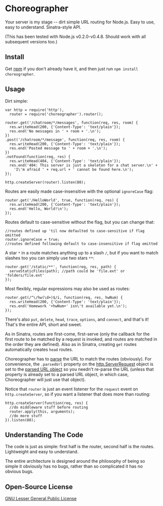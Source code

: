 Choreographer
=============

Your server is my stage -- dirt simple URL routing for Node.js. Easy to use,
easy to understand. Sinatra-style API.

(This has been tested with Node.js v0.2.0-v0.4.8. Should work with all
subsequent versions too.)

Install
-------

Get [npm](http://github.com/isaacs/npm#readme) if you don't already have it,
and then just run `npm install choreographer`.

Usage
-----

Dirt simple:

    var http = require('http'),
      router = require('choreographer').router();
    
    router.get('/chatroom/*/messages', function(req, res, room) {
      res.writeHead(200, {'Content-Type': 'text/plain'});
      res.end('No messages in ' + room + '.\n');
    })
    .post('/chatroom/*/message', function(req, res, room) {
      res.writeHead(200, {'Content-Type': 'text/plain'});
      res.end('Posted message to ' + room + '.\n');
    })
    .notFound(function(req, res) {
      res.writeHead(404, {'Content-Type': 'text/plain'});
      res.end('404: This server is just a skeleton for a chat server.\n' +
        'I\'m afraid ' + req.url + ' cannot be found here.\n');
    });
    
    http.createServer(router).listen(80);

Routes are easily made case-insensitive with the optional `ignoreCase` flag:

    router.get('/HelloWorld', true, function(req, res) {
      res.writeHead(200, {'Content-Type': 'text/plain'});
      res.end('Hello, World!\n');
    });

Routes default to case-sensitive without the flag, but you can change that:

    //routes defined up 'til now defaulted to case-sensitive if flag omitted
    router.ignoreCase = true;
    //routes defined following default to case-insensitive if flag omitted

A star `*` in a route matches anything up to a slash `/`, but if you want to
match slashes too you can simply use two stars `**`:

    router.get('/static/**', function(req, res, path) {
      serveStaticFiles(path); //path could be 'file.ext' or 'folders/file.ext'
    });

Most flexibly, regular expressions may also be used as routes:

    router.get(/^\/hw(\d+)$/i, function(req, res, hwNum) {
      res.writeHead(200, {'Content-Type': 'text/plain'});
      res.end('Homework '+hwNum+' isn\'t available yet.\n');
    });

There's also `put`, `delete`, `head`, `trace`, `options`, and `connect`, and
that's it! That's the entire API, short and sweet.

As in Sinatra, routes are first-come, first-serve (only the callback for the
first route to be matched by a request is invoked, and routes are matched in
the order they are defined). Also as in Sinatra, creating `get` routes
automatically creates `head` routes.

Choreographer has to [parse][] the URL to match the routes (obviously). For
convenience, the `.parsedUrl` property on the [http.ServerRequest][req] object
is set to the [parsed URL object][parsedURL] so you needn't re-parse the URL
(unless that property is already set to a parsed URL object, in which case,
Choreographer will just use that object).

[parse]: http://nodejs.org/api/url.html#url_url_parse_urlstr_parsequerystring_slashesdenotehost
[req]: http://nodejs.org/api/http.html#http_class_http_serverrequest
[parsedURL]: http://nodejs.org/api/url.html#url_url

Notice that `router` is just an event listener for the `request` event on
`http.createServer`, so if you want a listener that does more than routing:

    http.createServer(function(req, res) {
      //do middleware stuff before routing
      router.apply(this, arguments);
      //do more stuff
    }).listen(80);

Understanding The Code
----------------------

The code is just as simple: first half is the router, second half is the
routes. Lightweight and easy to understand.

The entire architecture is designed around the philosophy of being so simple
it obviously has no bugs, rather than so complicated it has no obvious bugs.

Open-Source License
-------------------

[GNU Lesser General Public License](http://www.gnu.org/licenses/lgpl.html)

